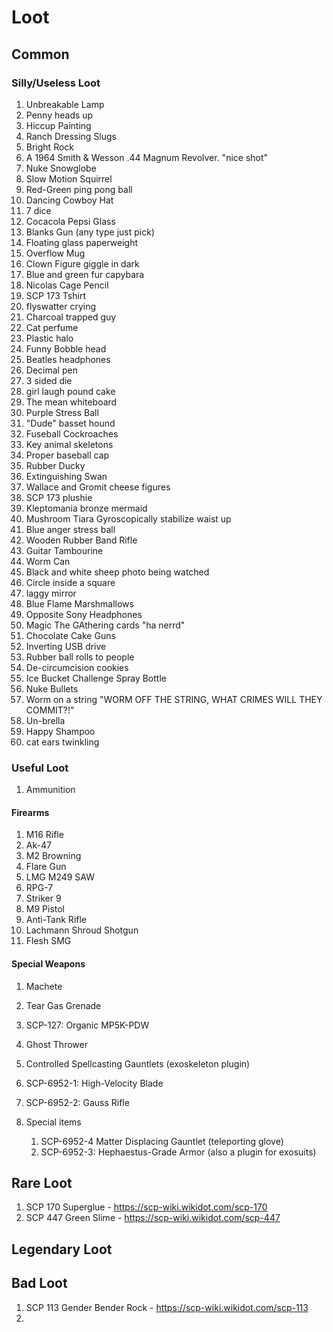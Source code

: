 # Loot

## Common

### Silly/Useless Loot

1. Unbreakable Lamp
2. Penny heads up
3. Hiccup Painting
4. Ranch Dressing Slugs
5. Bright Rock
6. A 1964 Smith & Wesson .44 Magnum Revolver. "nice shot"
7. Nuke Snowglobe
8. Slow Motion Squirrel
9. Red-Green ping pong ball
10. Dancing Cowboy Hat
11. 7 dice
12. Cocacola Pepsi Glass
13. Blanks Gun (any type just pick)
14. Floating glass paperweight
15. Overflow Mug
16. Clown Figure giggle in dark
17. Blue and green fur capybara
18. Nicolas Cage Pencil
19. SCP 173 Tshirt
20. flyswatter crying
21. Charcoal trapped guy
22. Cat perfume
23. Plastic halo
24. Funny Bobble head
25. Beatles headphones
26. Decimal pen
27. 3 sided die
28. girl laugh pound cake
29. The mean whiteboard
30. Purple Stress Ball
31. "Dude" basset hound
32. Fuseball Cockroaches
33. Key animal skeletons
34. Proper baseball cap
35. Rubber Ducky
36. Extinguishing Swan
37. Wallace and Gromit cheese figures
38. SCP 173 plushie
39. Kleptomania bronze mermaid
40. Mushroom Tiara Gyroscopically stabilize waist up
41. Blue anger stress ball
42. Wooden Rubber Band Rifle
43. Guitar Tambourine
44. Worm Can
45. Black and white sheep photo being watched
46. Circle inside a square
47. laggy mirror
48. Blue Flame Marshmallows
49. Opposite Sony Headphones
50. Magic The GAthering cards "ha nerrd"
51. Chocolate Cake Guns
52. Inverting USB drive
53. Rubber ball rolls to people
54. De-circumcision cookies
55. Ice Bucket Challenge Spray Bottle
56. Nuke Bullets
57. Worm on a string "WORM OFF THE STRING, WHAT CRIMES WILL THEY COMMIT?!"
58. Un-brella
59. Happy Shampoo
60. cat ears twinkling

### Useful Loot

1. Ammunition

#### Firearms

1. M16 Rifle
2. Ak-47
3. M2 Browning
4. Flare Gun
5. LMG M249 SAW
6. RPG-7
7. Striker 9
8. M9 Pistol
9. Anti-Tank Rifle
10. Lachmann Shroud Shotgun
11. Flesh SMG

#### Special Weapons

1. Machete
2. Tear Gas Grenade
3. SCP-127: Organic MP5K-PDW
4. Ghost Thrower
5. Controlled Spellcasting Gauntlets (exoskeleton plugin)
6. SCP-6952-1: High-Velocity Blade
7. SCP-6952-2: Gauss Rifle

8. Special items
   1. SCP-6952-4 Matter Displacing Gauntlet (teleporting glove)
   2. SCP-6952-3: Hephaestus-Grade Armor (also a plugin for exosuits)

## Rare Loot

1. SCP 170 Superglue - https://scp-wiki.wikidot.com/scp-170
2. SCP 447 Green Slime - https://scp-wiki.wikidot.com/scp-447

## Legendary Loot

## Bad Loot

1. SCP 113 Gender Bender Rock - https://scp-wiki.wikidot.com/scp-113
2.
